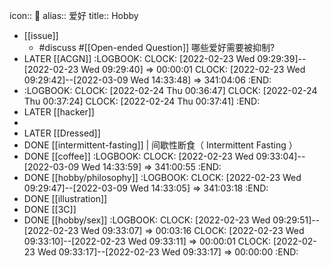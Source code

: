 icon:: 💓
alias:: 爱好
title:: Hobby

- [[issue]]
  - #discuss #[[Open-ended Question]] 哪些爱好需要被抑制?
- LATER [[ACGN]]
  :LOGBOOK:
  CLOCK: [2022-02-23 Wed 09:29:39]--[2022-02-23 Wed 09:29:40] =>  00:00:01
  CLOCK: [2022-02-23 Wed 09:29:42]--[2022-03-09 Wed 14:33:48] =>  341:04:06
  :END:
- :LOGBOOK:
  CLOCK: [2022-02-24 Thu 00:36:47]
  CLOCK: [2022-02-24 Thu 00:37:24]
  CLOCK: [2022-02-24 Thu 00:37:41]
  :END:
- LATER [[hacker]]
-
- LATER [[Dressed]]
- DONE [[intermittent-fasting]] | 间歇性断食（ Intermittent Fasting ）
- DONE [[coffee]]
  :LOGBOOK:
  CLOCK: [2022-02-23 Wed 09:33:04]--[2022-03-09 Wed 14:33:59] =>  341:00:55
  :END:
- DONE [[hobby/philosophy]]
  :LOGBOOK:
  CLOCK: [2022-02-23 Wed 09:29:47]--[2022-03-09 Wed 14:33:05] =>  341:03:18
  :END:
- DONE [[illustration]]
- DONE [[3C]]
- DONE [[hobby/sex]]
  :LOGBOOK:
  CLOCK: [2022-02-23 Wed 09:29:51]--[2022-02-23 Wed 09:33:07] =>  00:03:16
  CLOCK: [2022-02-23 Wed 09:33:10]--[2022-02-23 Wed 09:33:11] =>  00:00:01
  CLOCK: [2022-02-23 Wed 09:33:17]--[2022-02-23 Wed 09:33:17] =>  00:00:00
  :END:
